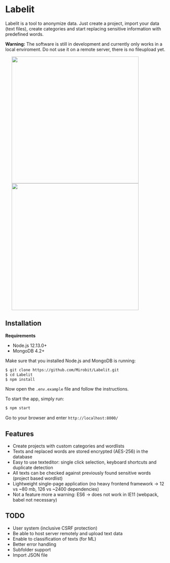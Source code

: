 # Labelit

Labelit is a tool to anonymize data. Just create a project, import your data (text files), create categories and start replacing sensitive information with predefined words.

**Warning:** The software is still in development and currently only works in a local enviroment. Do not use it on a remote server, there is no fileupload yet.

<img src="https://i.imgur.com/JduLdHt.png" width="400" style="margin-left: 20px"><img src="https://i.imgur.com/OY3MABj.png" width="400" style="margin-left: 20px">

## Installation

**Requirements**

- Node.js 12.13.0+
- MongoDB 4.2+

Make sure that you installed Node.js and MongoDB is running:

```bash
$ git clone https://github.com/Mirobit/Labelit.git
$ cd Labelit
$ npm install
```

Now open the `.env.example` file and follow the instructions.

To start the app, simply run:

```bash
$ npm start
```

Go to your browser and enter `http://localhost:8000/`

## Features

- Create projects with custom categories and wordlists
- Texts and replaced words are stored encrypted (AES-256) in the database
- Easy to use texteditor: single click selection, keyboard shortcuts and duplicate detection
- All texts can be checked against previously found sensitive words (project based wordlist)
- Lightweight single-page application (no heavy frontend framework -> 12 vs ~80 mb, 126 vs ~2400 dependencies)
- Not a feature more a warning: ES6 -> does not work in IE11 (webpack, babel not necessary)

## TODO

- User system (inclusive CSRF protection)
- Be able to host server remotely and upload text data
- Enable to classification of texts (for ML)
- Better error handling
- Subfolder support
- Import JSON file
